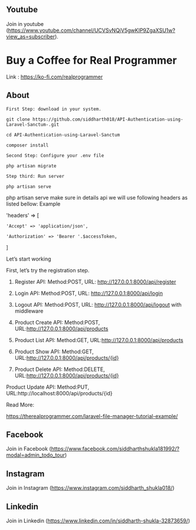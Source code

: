 ## Youtube
Join in youtube
(https://www.youtube.com/channel/UCVSvNQjV5gwKIP9ZgaXSU1w?view_as=subscriber).

# Buy a Coffee for Real Programmer

Link : https://ko-fi.com/realprogrammer
## About
    First Step: download in your system.

    git clone https://github.com/siddharth018/API-Authentication-using-Laravel-Sanctum-.git

    cd API-Authentication-using-Laravel-Sanctum

    composer install

    Second Step: Configure your .env file

    php artisan migrate

    Step third: Run server

    php artisan serve

php artisan serve
make sure in details api we will use following headers as listed bellow: Example

'headers' => [

    'Accept' => 'application/json',

    'Authorization' => 'Bearer '.$accessToken,

]


Let’s start working

First, let’s try the registration step.

1) Register API: Method:POST, URL: http://127.0.0.1:8000/api/register


2) Login API: Method:POST, URL: http://127.0.0.1:8000/api/login


3) Logout API: Method:POST, URL: http://127.0.0.1:8000/api/logout with middleware


4) Product Create API: Method:POST, URL:http://127.0.0.1:8000/api/products


5) Product List API: Method:GET, URL:http://127.0.0.1:8000/api/products


6) Product Show API: Method:GET, URL:http://127.0.0.1:8000/api/products/{id}


7) Product Delete API: Method:DELETE, URL:http://127.0.0.1:8000/api/products/{id}


Product Update API: Method:PUT, URL:http://localhost:8000/api/products/{id}


Read More: 

https://therealprogrammer.com/laravel-file-manager-tutorial-example/


## Facebook
Join in Facebook
(https://www.facebook.com/siddharthshukla181992/?modal=admin_todo_tour)

## Instagram
Join in Instagram
(https://www.instagram.com/siddharth_shukla018/)

## Linkedin
Join in Linkedin
(https://www.linkedin.com/in/siddharth-shukla-32873659/)


